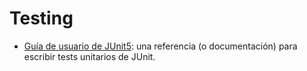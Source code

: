 # Testing

- [Guía de usuario de JUnit5](https://junit.org/junit5/docs/current/user-guide/): una referencia (o documentación) para escribir tests unitarios de JUnit.

